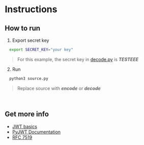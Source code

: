 # Instructions

## How to run

 1. Export secret key
```bash
  export SECRET_KEY="your key"
```
> For this example, the secret key in [decode.py](./jwt/decode.py) is ***TESTEEE***

2. Run
```bash
  python3 source.py
```
> Replace source with ***encode*** or ***decode***
<br>

## Get more info
- [JWT basics](https://auth0.com/learn/json-web-tokens)
- [PyJWT Documentation](https://pyjwt.readthedocs.io/en/stable/)
- [RFC 7519](https://datatracker.ietf.org/doc/html/rfc7519)
